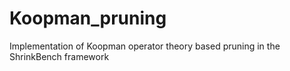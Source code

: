 # Koopman_pruning
Implementation of Koopman operator theory based pruning in the ShrinkBench framework
